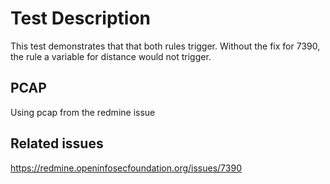 # Test Description
This test demonstrates that that both rules trigger. Without the fix for 7390, the rule a
variable for distance would not trigger.

## PCAP
Using pcap from the redmine issue

## Related issues
https://redmine.openinfosecfoundation.org/issues/7390
